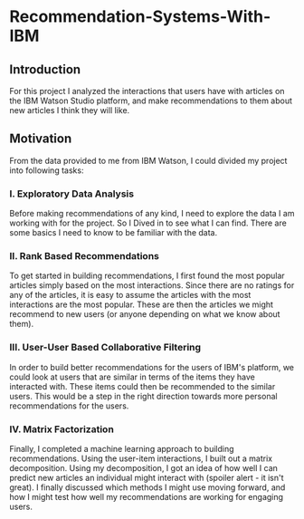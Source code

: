 # Recommendation-Systems-With-IBM

## Introduction

For this project I analyzed the interactions that users have with articles on the IBM Watson Studio platform, 
and make recommendations to them about new articles I think they will like.

## Motivation

From the data provided to me from IBM Watson, I could divided my project into following tasks:

### I. Exploratory Data Analysis

Before making recommendations of any kind, I need to explore the data I am working with for the project. 
So I Dived in to see what I can find. There are some basics I need to know to be familiar with the data.

### II. Rank Based Recommendations

To get started in building recommendations, I first found the most popular articles simply based on the most interactions. 
Since there are no ratings for any of the articles, it is easy to assume the articles with the most interactions are the most popular. 
These are then the articles we might recommend to new users (or anyone depending on what we know about them).

### III. User-User Based Collaborative Filtering

In order to build better recommendations for the users of IBM's platform, we could look at users that are similar in terms of the items
they have interacted with. These items could then be recommended to the similar users. This would be a step in the right direction towards
more personal recommendations for the users. 


### IV. Matrix Factorization

Finally, I completed a machine learning approach to building recommendations. Using the user-item interactions, 
I built out a matrix decomposition. Using my decomposition, I got an idea of how well I can predict new articles
an individual might interact with (spoiler alert - it isn't great). I finally discussed which methods I might use moving forward, 
and how I might test how well my recommendations are working for engaging users.

